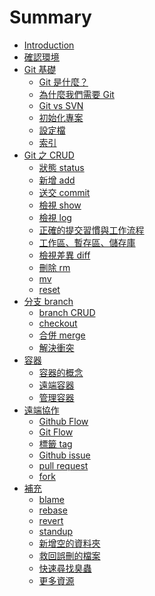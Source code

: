 # Summary

* [Introduction](README.md)
* [確認環境](prepare/vm.md)
* [Git 基礎]()
  * [Git 是什麼？](foundation/what.md)
  * [為什麼我們需要 Git](foundation/why.md)
  * [Git vs SVN](foundation/vs-svn.md)
  * [初始化專案](command/init.md)
  * [設定檔](command/config.md)
  * [索引](foundation/index.md)
* [Git 之 CRUD]()
  * [狀態 status](command/status.md)
  * [新增 add](command/add.md)
  * [送交 commit](command/commit.md)
  * [檢視 show](command/show.md)
  * [檢視 log](command/log.md)
  * [正確的提交習慣與工作流程]()
  * [工作區、暫存區、儲存庫]()
  * [檢視差異 diff](command/diff.md)
  * [刪除 rm](command/rm.md)
  * [mv](command/mv.md)
  * [reset](command/rm.md)
* [分支 branch]()
  * [branch CRUD](command/branch.md)
  * [checkout](command/checkout.md)
  * [合併 merge](command/merge.md)
  * [解決衝突](foundation/conflict.md)
* [容器]()
  * [容器的概念](foundation/container.md)
  * [遠端容器](foundation/remote.md)
  * [管理容器]()
* [遠端協作]()
  * [Github Flow]()
  * [Git Flow]()
  * [標籤 tag](command/tag.md)
  * [Github issue]()
  * [pull request](foundation/pull-request.md)
  * [fork]()
* [補充]()
  * [blame](command/blame.md)
  * [rebase](command/rebase.md)
  * [revert](command/revert.md)
  * [standup](command/standup.md)
  * [新增空的資料夾]()
  * [救回誤刪的檔案]()
  * [快速尋找臭蟲]()
  * [更多資源](resource.md)